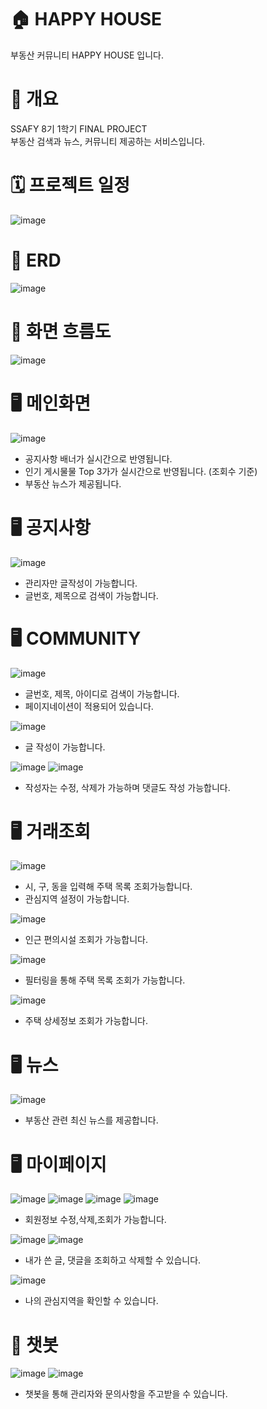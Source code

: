 # 🏠 HAPPY HOUSE

부동산 커뮤니티 HAPPY HOUSE 입니다.

# 🔔 개요

SSAFY 8기 1학기 FINAL PROJECT<br>
부동산 검색과 뉴스, 커뮤니티 제공하는 서비스입니다.


# 🗓 프로젝트 일정

![image](https://user-images.githubusercontent.com/41516670/203812382-39a6f352-0379-4b67-a1b6-d31793bce1bc.png)


# 📑 ERD

![image](https://user-images.githubusercontent.com/41516670/203824343-c0f08e23-172d-4b2d-b54d-7eb60e727ec2.png)




# 📑 화면 흐름도

![image](https://user-images.githubusercontent.com/41516670/203816809-439f229f-8612-4f42-809b-ee0b4c11fb8e.png)



# 🖥 메인화면

![image](https://user-images.githubusercontent.com/41516670/203811514-850d91f2-06d1-4e83-83c8-3fd4482f1afd.PNG)

* 공지사항 배너가 실시간으로 반영됩니다.
* 인기 게시물물 Top 3가가 실시간으로 반영됩니다. (조회수 기준)
* 부동산 뉴스가 제공됩니다.


# 🖥 공지사항

![image](https://user-images.githubusercontent.com/41516670/203817216-28eaa378-261c-4a7f-83cc-598a7b6a069a.PNG)

* 관리자만 글작성이 가능합니다.
* 글번호, 제목으로 검색이 가능합니다.



# 🖥 COMMUNITY

![image](https://user-images.githubusercontent.com/41516670/203818149-8f9a3905-6039-4610-aa1c-0874ee18540b.PNG)

* 글번호, 제목, 아이디로 검색이 가능합니다.
* 페이지네이션이 적용되어 있습니다.


![image](https://user-images.githubusercontent.com/41516670/203818799-a3cc86b5-3a0c-45f0-aab7-7ec2c1f3ab06.PNG)

* 글 작성이 가능합니다.


![image](https://user-images.githubusercontent.com/41516670/203818807-651a55de-1929-4173-b780-3a2fe28c4ef3.PNG)
![image](https://user-images.githubusercontent.com/41516670/203818816-6cee77a5-010a-4331-9a30-e347b0eee0af.PNG)

* 작성자는 수정, 삭제가 가능하며 댓글도 작성 가능합니다.



# 🖥 거래조회

![image](https://user-images.githubusercontent.com/41516670/203819485-5418c608-1ffc-4808-b7a5-9a9c828378b1.PNG)

* 시, 구, 동을 입력해 주택 목록 조회가능합니다.
* 관심지역 설정이 가능합니다.

![image](https://user-images.githubusercontent.com/41516670/203819502-12209780-2f48-4944-8465-9a5d7e986bdf.PNG)

* 인근 편의시설 조회가 가능합니다.

![image](https://user-images.githubusercontent.com/41516670/203819511-e73ca4fd-ec19-4988-a27f-f501c16cbbd4.PNG)

* 필터링을 통해 주택 목록 조회가 가능합니다.

![image](https://user-images.githubusercontent.com/41516670/203819499-f9189077-5004-4ebd-9984-3cc098d4f635.PNG)

* 주택 상세정보 조회가 가능합니다.


# 🖥 뉴스

![image](https://user-images.githubusercontent.com/41516670/203820908-22ba8c76-cd98-44ff-a7c7-41a30366c43e.PNG)

* 부동산 관련 최신 뉴스를 제공합니다.


# 🖥 마이페이지

![image](https://user-images.githubusercontent.com/41516670/203821114-be8571f9-bd96-4317-bee0-e88a2764e8c5.PNG)
![image](https://user-images.githubusercontent.com/41516670/203821117-3fadf38f-68e0-4887-ba89-bad049f039ee.PNG)
![image](https://user-images.githubusercontent.com/41516670/203821120-db32032a-caa6-4b92-b89c-4bc52a4646ae.PNG)
![image](https://user-images.githubusercontent.com/41516670/203821679-9ce59355-c566-490e-a6d9-d23f3842357c.PNG)


* 회원정보 수정,삭제,조회가 가능합니다.


![image](https://user-images.githubusercontent.com/41516670/203821108-22457d83-03a9-4f2d-bf04-afa7d147bd29.PNG)
![image](https://user-images.githubusercontent.com/41516670/203821105-1bc33c87-edd7-4d96-a2c4-3842da518fca.PNG)

* 내가 쓴 글, 댓글을 조회하고 삭제할 수 있습니다.


![image](https://user-images.githubusercontent.com/41516670/203821099-8c743b04-cfd6-43e8-91e7-79b589872bf4.PNG)

* 나의 관심지역을 확인할 수 있습니다.

# 🤖 챗봇

![image](https://user-images.githubusercontent.com/41516670/203821820-602f07d1-d328-4a18-835e-0af3c57fdf58.PNG)
![image](https://user-images.githubusercontent.com/41516670/203821847-20411369-ee39-4056-8f84-cbd05ace29f5.PNG)

* 챗봇을 통해 관리자와 문의사항을 주고받을 수 있습니다.


